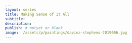```yaml
---
layout: series
title: Making Sense of It All
subtitle:
description:
publish: # notyet or blank
image:  /assets/p/paintings/davina-stephens-2019006.jpg
---
```

